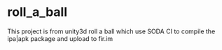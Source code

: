 # roll_a_ball

This project is from unity3d roll a ball which use SODA CI to compile the ipa|apk package and upload to fir.im
